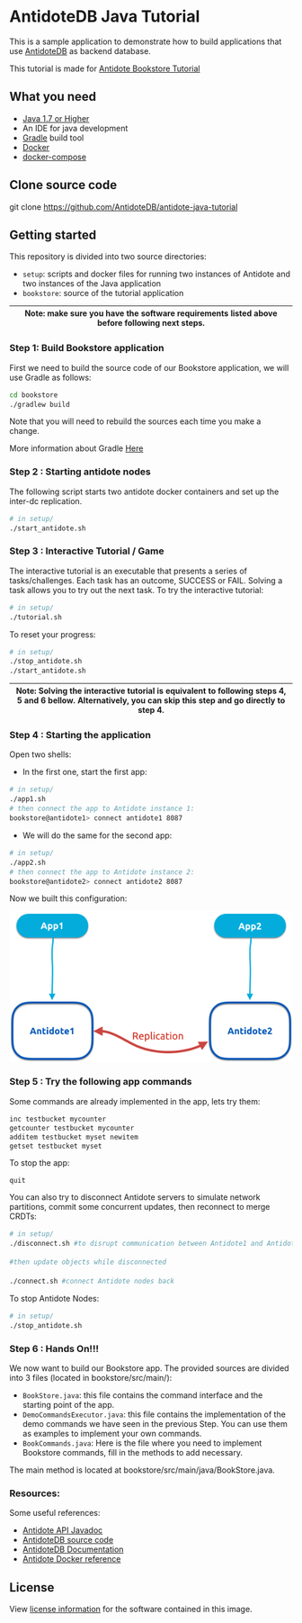 # AntidoteDB Java Tutorial

This is a sample application to demonstrate how to build applications that use [AntidoteDB][AntidoteDB-website] as backend database.

This tutorial is made for [Antidote Bookstore Tutorial](https://github.com/AntidoteDB/antidote-java-tutorial)

## What you need
* [Java 1.7 or Higher](http://www.oracle.com/technetwork/java/javase/downloads/index.html)
* An IDE for java development
* [Gradle](https://gradle.org/) build tool
* [Docker](https://docs.docker.com/engine/installation/)
* [docker-compose](https://docs.docker.com/compose/install/)

## Clone source code
git clone https://github.com/AntidoteDB/antidote-java-tutorial

## Getting started
This repository is divided into two source directories:
* `setup`: scripts and docker files for running two instances of Antidote and two instances of the Java application
* `bookstore`: source of the tutorial application

| Note: make sure you have the software requirements listed above before following next steps. |
| --- |

### Step 1: Build Bookstore application
First we need to build the source code of our Bookstore application, we will use Gradle as follows:
```bash
cd bookstore
./gradlew build
```

Note that you will need to rebuild the sources each time you make a change.

More information about Gradle [Here](https://docs.gradle.org/current/userguide/userguide.html)

### Step 2 : Starting antidote nodes
The following script starts two antidote docker containers and set up the inter-dc replication.
```bash
# in setup/
./start_antidote.sh
```

### Step 3 : Interactive Tutorial / Game
The interactive tutorial is an executable that presents a series of tasks/challenges. Each task has an outcome, SUCCESS or FAIL.
Solving a task allows you to try out the next task.
To try the interactive tutorial:
```bash
# in setup/
./tutorial.sh
```

To reset your progress:
```bash
# in setup/
./stop_antidote.sh
./start_antidote.sh
```
| Note: Solving the interactive tutorial is equivalent to following steps 4, 5 and 6 bellow. Alternatively, you can skip this step and go directly to step 4.
| --- |


### Step 4 : Starting the application
Open two shells:
* In the first one, start the first app:
```bash
# in setup/
./app1.sh
# then connect the app to Antidote instance 1:
bookstore@antidote1> connect antidote1 8087
```
* We will do the same for the second app:
```bash
# in setup/
./app2.sh
# then connect the app to Antidote instance 2:
bookstore@antidote2> connect antidote2 8087
```

Now we built this configuration:

![Tutorial Figure](./doc/tutorial-figure.png "Tutorial figure")

### Step 5 : Try the following app commands
Some commands are already implemented in the app, lets try them:
~~~~
inc testbucket mycounter
getcounter testbucket mycounter
additem testbucket myset newitem
getset testbucket myset
~~~~

To stop the app:
~~~~
quit
~~~~

You can also try to disconnect Antidote servers to simulate network partitions, commit some concurrent updates, then reconnect to merge CRDTs:
~~~~bash
# in setup/
./disconnect.sh #to disrupt communication between Antidote1 and Antidote2 nodes

#then update objects while disconnected

./connect.sh #connect Antidote nodes back
~~~~

To stop Antidote Nodes:
```bash
# in setup/
./stop_antidote.sh
```

### Step 6 : Hands On!!!
We now want to build our Bookstore app. The provided sources are divided into 3 files (located in bookstore/src/main/):
* `BookStore.java`: this file contains the command interface and the starting point of the app.
* `DemoCommandsExecutor.java`: this file contains the implementation of the demo commands we have seen in the previous Step. You can use them as examples to implement your own commands.
* `BookCommands.java`: Here is the file where you need to implement Bookstore commands, fill in the methods to add necessary.

The main method is located at bookstore/src/main/java/BookStore.java.

### Resources:
Some useful references:
* [Antidote API Javadoc](https://www.javadoc.io/doc/eu.antidotedb/antidote-java-client/0.3.1)
* [AntidoteDB source code](https://github.com/AntidoteDB/antidote)
* [AntidoteDB Documentation](https://antidotedb.gitbook.io/documentation/)
* [Antidote Docker reference](https://github.com/AntidoteDB/docker-antidote/blob/master/README.md)

## License
View [license information](https://github.com/AntidoteDB/antidote/blob/master/LICENSE) for the software contained in this image.

[AntidoteDB-website]: https://www.antidotedb.eu/
